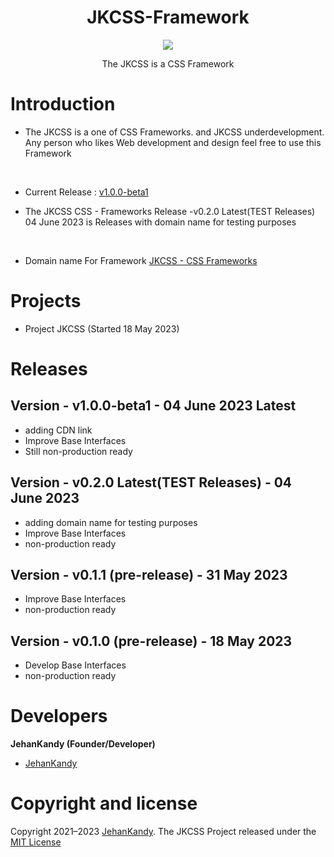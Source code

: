 <h1 align="center"> JKCSS-Framework </h1>
<p align="center"><img src="https://avatars.githubusercontent.com/u/111488170?s=200&v=4"></p>

<p align="center">The JKCSS is a CSS Framework</p>

# Introduction

- The JKCSS is a one of CSS Frameworks. and JKCSS underdevelopment. Any person who likes Web development and design feel free to use this Framework
<br>

- Current Release : [v1.0.0-beta1]()

- The JKCSS CSS - Frameworks Release -v0.2.0 Latest(TEST Releases) 04 June 2023 is Releases with domain name for testing purposes 
<br>

- Domain name For Framework [JKCSS - CSS Frameworks](https://jkcss.github.io/JKCSS-Framework/site/content/docs/index.html)


# Projects

- Project JKCSS (Started 18 May 2023)

# Releases

## Version - v1.0.0-beta1 - 04 June 2023 Latest

- adding CDN link
- Improve Base Interfaces
- Still non-production ready


## Version - v0.2.0 Latest(TEST Releases) - 04 June 2023

- adding domain name for testing purposes 
- Improve Base Interfaces
- non-production ready

## Version - v0.1.1 (pre-release) - 31 May 2023

- Improve Base Interfaces
- non-production ready


## Version - v0.1.0 (pre-release) - 18 May 2023

- Develop Base Interfaces
- non-production ready


# Developers
 
 <b>JehanKandy (Founder/Developer)</b>
 
  - [JehanKandy](https://github.com/JehanKandy)


# Copyright and license

Copyright 2021–2023 [JehanKandy](https://github.com/JehanKandy). The JKCSS Project released under the [MIT License](https://github.com/JKCSS/JKCSS-Framework/blob/main/LICENSE)
